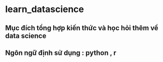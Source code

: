 # learn_datascience
## Mục đích tổng hợp kiến thức và học hỏi thêm về data science
## Ngôn ngữ định sử dụng : python , r
